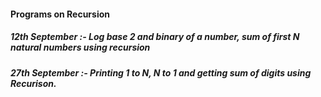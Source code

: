#### Programs on Recursion
##### 12th September :- Log base 2 and binary of a number, sum of first N natural numbers using recursion
##### 27th September :- Printing 1 to N, N to 1 and getting sum of digits using Recurison.
